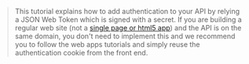 > <i class="fa fa-question-circle"></i> This tutorial explains how to add authentication to your API by relying a JSON Web Token which is signed with a secret. If you are building a regular web site (not a [single page or html5 app](singlepageapp-tutorial)) and the API is on the same domain, you don't need to implement this and we recommend you to follow the web apps tutorials and simply reuse the authentication cookie from the front end. 